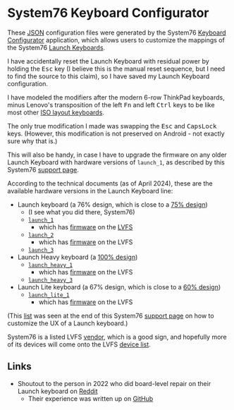 # System76 Keyboard Configurator

These [JSON](https://en.wikipedia.org/wiki/JSON) configuration files were
generated by the System76 [Keyboard Configurator](https://system76.com/accessories/launch/download)
application, which allows users to customize the mappings of the System76
[Launch Keyboards](https://system76.com/accessories/launch).

I have accidentally reset the Launch Keyboard with residual power by holding
the <kbd>Esc</kbd> key (I believe this is the manual reset sequence, but I need
to find the source to this claim), so I have saved my Launch Keyboard
configuration.

I have modeled the modifiers after the modern 6-row ThinkPad keyboards, minus
Lenovo's transposition of the left <kbd>Fn</kbd> and left <kbd>Ctrl</kbd> keys
to be like most other [ISO layout keyboards](https://en.wikipedia.org/wiki/Keyboard_layout#Physical_layouts).

The only true modification I made was swapping the <kbd>Esc</kbd> and
<kbd>CapsLock</kbd> keys.  (However, this modification is not preserved on
Android - not exactly sure why that is.)

This will also be handy, in case I have to upgrade the firmware on any older
Launch Keyboard with hardware versions of `launch_1`, as described by this
System76 [support page](https://support.system76.com/articles/launch_2-firmware-update/).

According to the technical documents (as of April 2024), these are the available hardware
versions in the Launch Keyboard line:

* Launch keyboard (a 76% design, which is close to a [75% design](https://deskthority.net/wiki/75%25))
    * (I see what you did there, System76)
    * [`launch_1`](https://tech-docs.system76.com/models/launch_1/README.html)
        * which has [firmware](https://fwupd.org/lvfs/devices/com.system76.launch_1.firmware) on the [LVFS](https://en.wikipedia.org/wiki/Fwupd#Linux_Vendor_Firmware_Service)
    * [`launch_2`](https://tech-docs.system76.com/models/launch_2/README.html)
        * which has [firmware](https://fwupd.org/lvfs/devices/com.system76.launch_2.firmware) on the LVFS
    * [`launch_3`](https://tech-docs.system76.com/models/launch_3/README.html)
* Launch Heavy keyboard (a [100% design](https://deskthority.net/wiki/100%25))
    * [`launch_heavy_1`](https://tech-docs.system76.com/models/launch_heavy_1/README.html)
        * which has [firmware](https://fwupd.org/lvfs/devices/com.system76.launch_heavy_1.firmware) on the LVFS
    * [`launch_heavy_3`](https://tech-docs.system76.com/models/launch_heavy_3/README.html)
* Launch Lite keyboard (a 67% design, which is close to a [60% design](https://deskthority.net/wiki/60%25))
    * [`launch_lite_1`](https://tech-docs.system76.com/models/launch_lite_1/README.html)
        * which has [firmware](https://fwupd.org/lvfs/devices/com.system76.launch_lite_1.firmware) on the LVFS

(This [list](https://support.system76.com/articles/launch-keyboard/#tech-docs)
was seen at the end of this System76
[support page](https://support.system76.com/articles/launch-keyboard/#tech-docs)
on how to customize the UX of a Launch keyboard.)

System76 is a listed LVFS [vendor](https://fwupd.org/lvfs/vendors/#system76),
which is a good sign, and hopefully more of its devices will come onto the LVFS
[device list](https://fwupd.org/lvfs/devices/).

## Links
* Shoutout to the person in 2022 who did board-level repair on their Launch keyboard on [Reddit](https://old.reddit.com/r/System76/comments/xngaro/fixing_my_launch_keyboard_myself_and_shoutout_to/)
    * Their experience was written up on [GitHub](https://github.com/kelvie/org-public/blob/main/2022-09-18-launch-repair.org)

